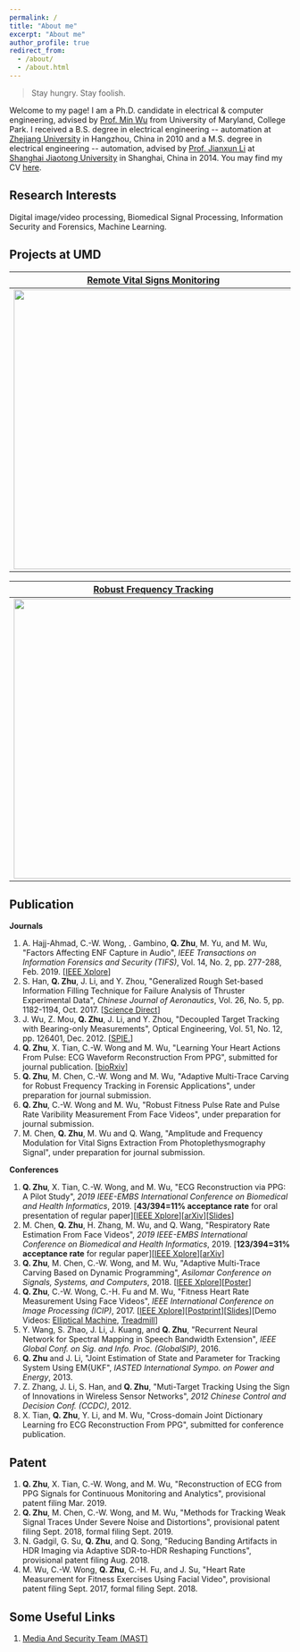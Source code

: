 ```yaml
---
permalink: /
title: "About me"
excerpt: "About me"
author_profile: true
redirect_from: 
  - /about/
  - /about.html
---
```

 > Stay hungry. Stay foolish.

Welcome to my page! I am a Ph.D. candidate in electrical & computer engineering, advised by [Prof. Min Wu](https://user.eng.umd.edu/~minwu/) from University of Maryland, College Park. I received a B.S. degree in electrical engineering -- automation at [Zhejiang University](http://www.zju.edu.cn/english/) in Hangzhou, China in 2010 and a M.S. degree in electrical engineering -- automation, advised by [Prof. Jianxun Li]() at [Shanghai Jiaotong University]() in Shanghai, China in 2014. You may find my CV [here](http://zhuqiangumd.github.io/files/cv_QZ.pdf).

Research Interests
------
Digital image/video processing, Biomedical Signal Processing, Information Security and Forensics, Machine Learning.

Projects at UMD
------

[Remote Vital Signs Monitoring](https://zhuqiangumd.github.io/research/2017-remote_vital_signs)            |  [ECG Reconstruction From PPG](https://zhuqiangumd.github.io/research/2018-ECG_recon_from_PPG)
:-------------------------:|:-------------------------:
<img src="https://zhuqiangumd.github.io/images/rPPG_scene.png" width="500">  | <img src="https://zhuqiangumd.github.io/images/CircularSys.png" width="500">  

[Robust Frequency Tracking](https://zhuqiangumd.github.io/research/2018-AMTC)             |  [ENF estimation From Multimedia Data](https://zhuqiangumd.github.io/research/2016-ENF_from_Multimedia)
:-------------------------:|:-------------------------:
<img src="https://zhuqiangumd.github.io/images/AMTC_example.png" width="500">   |  <img src="https://zhuqiangumd.github.io/images/ENF_KimExp.png" width="500">



Publication
------
**Journals**
1. A. Hajj-Ahmad, C.-W. Wong, . Gambino, **Q. Zhu**, M. Yu, and M. Wu, "Factors Affecting ENF Capture in Audio", *IEEE Transactions on Information Forensics and Security (TIFS)*, Vol. 14, No. 2, pp. 277-288, Feb. 2019. [[IEEE Xplore](https://ieeexplore.ieee.org/document/8360518)]
1. S. Han, **Q. Zhu**, J. Li, and Y. Zhou, "Generalized Rough Set-based Information Filling Technique for Failure Analysis of Thruster Experimental Data", *Chinese Journal of Aeronautics*, Vol. 26, No. 5, pp. 1182-1194, Oct. 2017. [[Science Direct](https://www.sciencedirect.com/science/article/pii/S1000936113000800)]
1. J. Wu, Z. Mou, **Q. Zhu**, J. Li, and Y. Zhou, "Decoupled Target Tracking with Bearing-only Measurements", Optical Engineering, Vol. 51, No. 12, pp. 126401, Dec. 2012. [[SPIE.](https://www.spiedigitallibrary.org/journals/Optical-Engineering/volume-51/issue-12/126401/Decoupled-target-tracking-with-bearings-only-measurements/10.1117/1.OE.51.12.126401.short?SSO=1)]
1. **Q. Zhu**, X. Tian, C.-W. Wong and M. Wu, "Learning Your Heart Actions From Pulse: ECG Waveform Reconstruction From PPG", submitted for journal publication. [[bioRxiv](https://www.biorxiv.org/content/10.1101/815258v1)]
1. **Q. Zhu**, M. Chen, C.-W. Wong and M. Wu, "Adaptive Multi-Trace Carving for Robust Frequency Tracking in Forensic Applications", under preparation for journal submission.
1. **Q. Zhu**, C.-W. Wong and M. Wu, "Robust Fitness Pulse Rate and Pulse Rate Varibility Measurement From Face Videos", under preparation for journal submission.
1. M. Chen, **Q. Zhu**, M. Wu and Q. Wang, "Amplitude and Frequency Modulation for Vital Signs Extraction From Photoplethysmography Signal", under preparation for journal submission.


**Conferences**
1. **Q. Zhu**, X. Tian, C.-W. Wong, and M. Wu, "ECG Reconstruction via PPG: A Pilot Study", *2019 IEEE-EMBS International Conference
on Biomedical and Health Informatics*, 2019. [**43/394=11% acceptance rate** for oral presentation of regular paper][[IEEE Xplore](https://ieeexplore.ieee.org/document/8834612)][[arXiv](https://arxiv.org/abs/1904.10481)][[Slides](https://sigport.org/documents/ecg-reconstruction-ppg-pilot-study)]
1. M. Chen, **Q. Zhu**, H. Zhang, M. Wu, and Q. Wang, "Respiratory Rate Estimation From Face Videos", *2019 IEEE-EMBS International Conference on Biomedical and Health Informatics*, 2019. [**123/394=31% acceptance rate** for regular paper][[IEEE Xplore](https://ieeexplore.ieee.org/document/8834499)][[arXiv](https://arxiv.org/abs/1909.03503)]
1. **Q. Zhu**, M. Chen, C.-W. Wong, and M. Wu, "Adaptive Multi-Trace Carving Based on Dynamic Programming", *Asilomar Conference on Signals, Systems, and Computers*, 2018. [[IEEE Xplore](https://ieeexplore.ieee.org/document/8645216)][[Poster](https://sigport.org/documents/adaptive-multi-trace-carving-based-dynamic-programming)]
1. **Q. Zhu**, C.-W. Wong, C.-H. Fu and M. Wu, "Fitness Heart Rate Measurement Using Face Videos", *IEEE International Conference on Image Processing (ICIP)*, 2017. [[IEEE Xplore](https://ieeexplore.ieee.org/document/8296632)][[Postprint](https://people.engr.ncsu.edu/cwong9/docs/hr_icip2017.pdf)][[Slides](https://sigport.org/documents/fitness-heart-rate-measurement-using-face-videos)][Demo Videos: [Elliptical Machine](https://www.youtube.com/watch?v=HecxAUOnDe0), [Treadmill](https://www.youtube.com/watch?v=9njZ1fBq26g)]
1. Y. Wang, S. Zhao, J. Li, J. Kuang, and **Q. Zhu**, "Recurrent Neural Network for Spectral Mapping in Speech
Bandwidth Extension", *IEEE Global Conf. on Sig. and Info. Proc. (GlobalSIP)*, 2016.
1. **Q. Zhu** and J. Li, "Joint Estimation of State and Parameter for Tracking System Using EM{UKF", *IASTED
International Sympo. on Power and Energy*, 2013.
1. Z. Zhang, J. Li, S. Han, and **Q. Zhu**, "Muti-Target Tracking Using the Sign of Innovations in Wireless Sensor
Networks", *2012 Chinese Control and Decision Conf. (CCDC)*, 2012.
1. X. Tian, **Q. Zhu**, Y. Li, and M. Wu, "Cross-domain Joint Dictionary Learning fro ECG Reconstruction From PPG",
submitted for conference publication.

Patent
------
1. **Q. Zhu**, X. Tian, C.-W. Wong, and M. Wu, "Reconstruction of ECG from PPG Signals for Continuous Monitoring
and Analytics", provisional patent filing Mar. 2019.
1. **Q. Zhu**, M. Chen, C.-W. Wong, and M. Wu, "Methods for Tracking Weak Signal Traces Under Severe Noise and
Distortions", provisional patent filing Sept. 2018, formal filing Sept. 2019.
1. N. Gadgil, G. Su, **Q. Zhu**, and Q. Song, "Reducing Banding Artifacts in HDR Imaging via Adaptive SDR-to-HDR
Reshaping Functions", provisional patent filing Aug. 2018.
1. M. Wu, C.-W. Wong, **Q. Zhu**, C.-H. Fu, and J. Su, "Heart Rate Measurement for Fitness Exercises Using Facial Video", provisional patent filing Sept. 2017, formal filing Sept. 2018.



Some Useful Links
------
1. [Media And Security Team (MAST)](http://www.mast.umd.edu)

